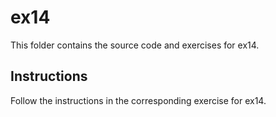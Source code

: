 # ex14

This folder contains the source code and exercises for ex14.

## Instructions
Follow the instructions in the corresponding exercise for ex14.
